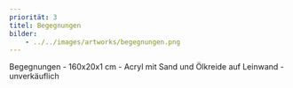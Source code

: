 ```yaml
---
priorität: 3
titel: Begegnungen
bilder:
    - ../../images/artworks/begegnungen.png
---
```


Begegnungen - 160x20x1 cm - Acryl mit Sand und Ölkreide auf Leinwand - unverkäuflich
